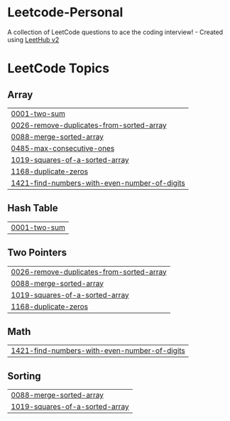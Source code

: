 # Leetcode-Personal
A collection of LeetCode questions to ace the coding interview! - Created using [LeetHub v2](https://github.com/arunbhardwaj/LeetHub-2.0)

<!---LeetCode Topics Start-->
# LeetCode Topics
## Array
|  |
| ------- |
| [0001-two-sum](https://github.com/dharshini-mk/Leetcode-Personal/tree/master/0001-two-sum) |
| [0026-remove-duplicates-from-sorted-array](https://github.com/dharshini-mk/Leetcode-Personal/tree/master/0026-remove-duplicates-from-sorted-array) |
| [0088-merge-sorted-array](https://github.com/dharshini-mk/Leetcode-Personal/tree/master/0088-merge-sorted-array) |
| [0485-max-consecutive-ones](https://github.com/dharshini-mk/Leetcode-Personal/tree/master/0485-max-consecutive-ones) |
| [1019-squares-of-a-sorted-array](https://github.com/dharshini-mk/Leetcode-Personal/tree/master/1019-squares-of-a-sorted-array) |
| [1168-duplicate-zeros](https://github.com/dharshini-mk/Leetcode-Personal/tree/master/1168-duplicate-zeros) |
| [1421-find-numbers-with-even-number-of-digits](https://github.com/dharshini-mk/Leetcode-Personal/tree/master/1421-find-numbers-with-even-number-of-digits) |
## Hash Table
|  |
| ------- |
| [0001-two-sum](https://github.com/dharshini-mk/Leetcode-Personal/tree/master/0001-two-sum) |
## Two Pointers
|  |
| ------- |
| [0026-remove-duplicates-from-sorted-array](https://github.com/dharshini-mk/Leetcode-Personal/tree/master/0026-remove-duplicates-from-sorted-array) |
| [0088-merge-sorted-array](https://github.com/dharshini-mk/Leetcode-Personal/tree/master/0088-merge-sorted-array) |
| [1019-squares-of-a-sorted-array](https://github.com/dharshini-mk/Leetcode-Personal/tree/master/1019-squares-of-a-sorted-array) |
| [1168-duplicate-zeros](https://github.com/dharshini-mk/Leetcode-Personal/tree/master/1168-duplicate-zeros) |
## Math
|  |
| ------- |
| [1421-find-numbers-with-even-number-of-digits](https://github.com/dharshini-mk/Leetcode-Personal/tree/master/1421-find-numbers-with-even-number-of-digits) |
## Sorting
|  |
| ------- |
| [0088-merge-sorted-array](https://github.com/dharshini-mk/Leetcode-Personal/tree/master/0088-merge-sorted-array) |
| [1019-squares-of-a-sorted-array](https://github.com/dharshini-mk/Leetcode-Personal/tree/master/1019-squares-of-a-sorted-array) |
<!---LeetCode Topics End-->
